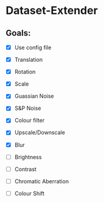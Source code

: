 # Dataset-Extender

## Goals:

- [x] Use config file
- [x] Translation
- [x] Rotation
- [x] Scale
- [x] Guassian Noise
- [x] S&P Noise
- [x] Colour filter
- [x] Upscale/Downscale
- [x] Blur

- [ ] Brightness
- [ ] Contrast
- [ ] Chromatic Aberration
- [ ] Colour Shift

